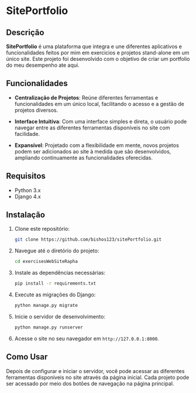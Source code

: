 # SitePortfolio

## Descrição

**SitePortfolio** é uma plataforma que integra e une diferentes aplicativos e funcionalidades feitos por mim em exercicios e projetos stand-alone em um único site. Este projeto foi desenvolvido com o objetivo de criar um portfolio do meu desempenho ate aqui.

## Funcionalidades

- **Centralização de Projetos**: Reúne diferentes ferramentas e funcionalidades em um único local, facilitando o acesso e a gestão de projetos diversos.
  
- **Interface Intuitiva**: Com uma interface simples e direta, o usuário pode navegar entre as diferentes ferramentas disponíveis no site com facilidade.

- **Expansível**: Projetado com a flexibilidade em mente, novos projetos podem ser adicionados ao site à medida que são desenvolvidos, ampliando continuamente as funcionalidades oferecidas.

## Requisitos

- Python 3.x
- Django 4.x

## Instalação

1. Clone este repositório:
    ```bash
    git clone https://github.com/bishos123/sitePortfolio.git
    ```
2. Navegue até o diretório do projeto:
    ```bash
    cd exercisesWebSiteRapha
    ```
3. Instale as dependências necessárias:
    ```bash
    pip install -r requirements.txt
    ```
4. Execute as migrações do Django:
    ```bash
    python manage.py migrate
    ```
5. Inicie o servidor de desenvolvimento:
    ```bash
    python manage.py runserver
    ```
6. Acesse o site no seu navegador em `http://127.0.0.1:8000`.

## Como Usar

Depois de configurar e iniciar o servidor, você pode acessar as diferentes ferramentas disponíveis no site através da página inicial. Cada projeto pode ser acessado por meio dos botões de navegação na página principal.
